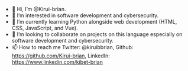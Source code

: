- 👋 Hi, I’m @Kirui-brian.
- 👀 I’m interested in software development and cybersecurity.
- 🌱 I’m currently learning Python alongside web development (HTML, CSS, JavaScript, and Vue).
- 💞️ I’m looking to collaborate on projects on this language especially on software development and cybersecurity.
- 📫 How to reach me Twitter: @kiruibbrian, Github: https://github.com/Kirui-brian, LinkedIn: https://www.linkedin.com/kibet-brian

<!---
Kirui-brian/Kirui-brian is a ✨ special ✨ repository because its `README.md` (this file) appears on your GitHub profile.
You can click the Preview link to take a look at your changes.
--->
